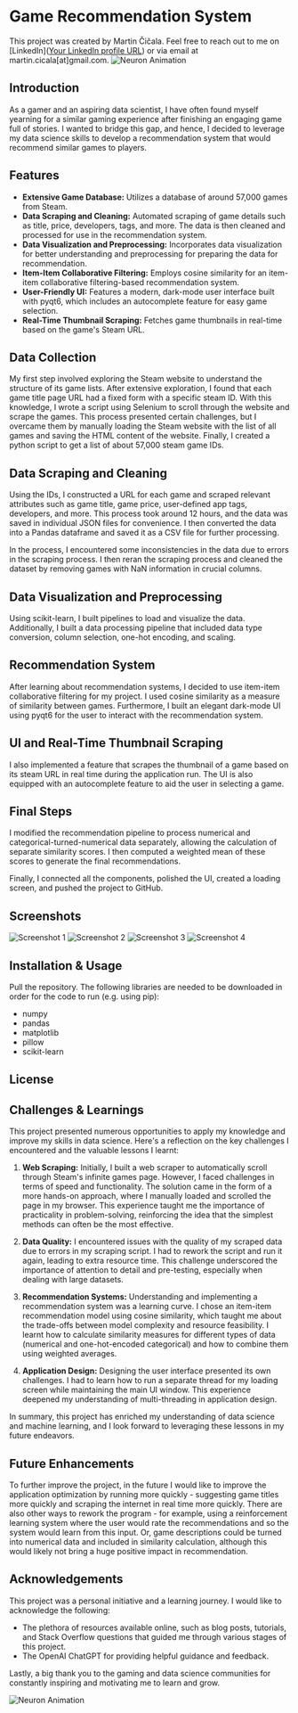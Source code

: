 # Game Recommendation System
This project was created by Martin Čičala. Feel free to reach out to me on [LinkedIn]([Your LinkedIn profile URL](https://www.linkedin.com/in/martin-%C4%8Di%C4%8Dala-545638182/)) or via email at martin.cicala[at]gmail.com.
![Neuron Animation](https://github.com/arctic-source/game_recommendation/blob/master/animations/best/2.gif)

## Introduction
As a gamer and an aspiring data scientist, I have often found myself yearning for a similar gaming experience after finishing an engaging game full of stories. I wanted to bridge this gap, and hence, I decided to leverage my data science skills to develop a recommendation system that would recommend similar games to players.

## Features
* **Extensive Game Database:** Utilizes a database of around 57,000 games from Steam.
* **Data Scraping and Cleaning:** Automated scraping of game details such as title, price, developers, tags, and more. The data is then cleaned and processed for use in the recommendation system.
* **Data Visualization and Preprocessing:** Incorporates data visualization for better understanding and preprocessing for preparing the data for recommendation.
* **Item-Item Collaborative Filtering:** Employs cosine similarity for an item-item collaborative filtering-based recommendation system.
* **User-Friendly UI:** Features a modern, dark-mode user interface built with pyqt6, which includes an autocomplete feature for easy game selection.
* **Real-Time Thumbnail Scraping:** Fetches game thumbnails in real-time based on the game's Steam URL.


## Data Collection
My first step involved exploring the Steam website to understand the structure of its game lists. After extensive exploration, I found that each game title page URL had a fixed form with a specific steam ID. With this knowledge, I wrote a script using Selenium to scroll through the website and scrape the games. This process presented certain challenges, but I overcame them by manually loading the Steam website with the list of all games and saving the HTML content of the website. Finally, I created a python script to get a list of about 57,000 steam game IDs.

## Data Scraping and Cleaning
Using the IDs, I constructed a URL for each game and scraped relevant attributes such as game title, game price, user-defined app tags, developers, and more. This process took around 12 hours, and the data was saved in individual JSON files for convenience. I then converted the data into a Pandas dataframe and saved it as a CSV file for further processing.

In the process, I encountered some inconsistencies in the data due to errors in the scraping process. I then reran the scraping process and cleaned the dataset by removing games with NaN information in crucial columns.

## Data Visualization and Preprocessing
Using scikit-learn, I built pipelines to load and visualize the data. Additionally, I built a data processing pipeline that included data type conversion, column selection, one-hot encoding, and scaling.

## Recommendation System
After learning about recommendation systems, I decided to use item-item collaborative filtering for my project. I used cosine similarity as a measure of similarity between games. Furthermore, I built an elegant dark-mode UI using pyqt6 for the user to interact with the recommendation system.

## UI and Real-Time Thumbnail Scraping
I also implemented a feature that scrapes the thumbnail of a game based on its steam URL in real time during the application run. The UI is also equipped with an autocomplete feature to aid the user in selecting a game.

## Final Steps
I modified the recommendation pipeline to process numerical and categorical-turned-numerical data separately, allowing the calculation of separate similarity scores. I then computed a weighted mean of these scores to generate the final recommendations.

Finally, I connected all the components, polished the UI, created a loading screen, and pushed the project to GitHub.

## Screenshots
![Screenshot 1](/screenshots/0.PNG)
![Screenshot 2](/screenshots/1.PNG)
![Screenshot 3](/screenshots/13.PNG)
![Screenshot 4](/screenshots/6.PNG)

## Installation & Usage
Pull the repository. The following libraries are needed to be downloaded in order for the code to run (e.g. using pip):
* numpy  
* pandas  
* matplotlib  
* pillow  
* scikit-learn  

## License


## Challenges & Learnings

This project presented numerous opportunities to apply my knowledge and improve my skills in data science. Here's a reflection on the key challenges I encountered and the valuable lessons I learnt:

1. **Web Scraping:** Initially, I built a web scraper to automatically scroll through Steam's infinite games page. However, I faced challenges in terms of speed and functionality. The solution came in the form of a more hands-on approach, where I manually loaded and scrolled the page in my browser. This experience taught me the importance of practicality in problem-solving, reinforcing the idea that the simplest methods can often be the most effective.

2. **Data Quality:** I encountered issues with the quality of my scraped data due to errors in my scraping script. I had to rework the script and run it again, leading to extra resource time. This challenge underscored the importance of attention to detail and pre-testing, especially when dealing with large datasets.

3. **Recommendation Systems:** Understanding and implementing a recommendation system was a learning curve. I chose an item-item recommendation model using cosine similarity, which taught me about the trade-offs between model complexity and resource feasibility. I learnt how to calculate similarity measures for different types of data (numerical and one-hot-encoded categorical) and how to combine them using weighted averages.

4. **Application Design:** Designing the user interface presented its own challenges. I had to learn how to run a separate thread for my loading screen while maintaining the main UI window. This experience deepened my understanding of multi-threading in application design.

In summary, this project has enriched my understanding of data science and machine learning, and I look forward to leveraging these lessons in my future endeavors.

## Future Enhancements
To further improve the project, in the future I would like to improve the application optimization by running more quickly - suggesting game titles more quickly and scraping the internet in real time more quickly. There are also other ways to rework the program - for example, using a reinforcement learning system where the user would rate the recommendations and so the system would learn from this input. Or, game descriptions could be turned into numerical data and included in similarity calculation, although this would likely not bring a huge positive impact in recommendation.

## Acknowledgements
This project was a personal initiative and a learning journey. I would like to acknowledge the following:

- The plethora of resources available online, such as blog posts, tutorials, and Stack Overflow questions that guided me through various stages of this project.
- The OpenAI ChatGPT for providing helpful guidance and feedback.

Lastly, a big thank you to the gaming and data science communities for constantly inspiring and motivating me to learn and grow.

![Neuron Animation](https://github.com/arctic-source/game_recommendation/blob/master/animations/best/3.gif)
